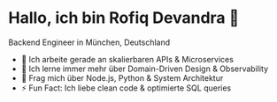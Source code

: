 # Hallo, ich bin Rofiq Devandra 👋

Backend Engineer in München, Deutschland

- 🔭 Ich arbeite gerade an skalierbaren APIs & Microservices  
- 🌱 Ich lerne immer mehr über Domain-Driven Design & Observability  
- 💬 Frag mich über Node.js, Python & System Architektur  
- ⚡ Fun Fact: Ich liebe clean code & optimierte SQL queries  
